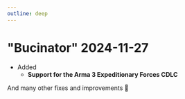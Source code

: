```yaml
---
outline: deep
---
```


# "Bucinator" 2024-11-27

- Added
  - **Support for the Arma 3 Expeditionary Forces CDLC**

And many other fixes and improvements 🙂
